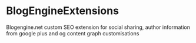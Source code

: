 # BlogEngineExtensions
Blogengine.net custom SEO extension for social sharing, author information from google plus and og content graph customisations
